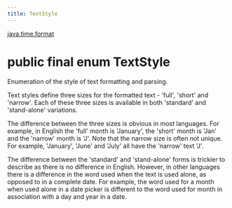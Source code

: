 ```yaml
---
title: TextStyle
---
```


[java.time.format](../packages/#java.time.format)

# public final enum TextStyle


Enumeration of the style of text formatting and parsing.
 <p>
 Text styles define three sizes for the formatted text - 'full', 'short' and 'narrow'.
 Each of these three sizes is available in both 'standard' and 'stand-alone' variations.
 <p>
 The difference between the three sizes is obvious in most languages.
 For example, in English the 'full' month is 'January', the 'short' month is 'Jan'
 and the 'narrow' month is 'J'. Note that the narrow size is often not unique.
 For example, 'January', 'June' and 'July' all have the 'narrow' text 'J'.
 <p>
 The difference between the 'standard' and 'stand-alone' forms is trickier to describe
 as there is no difference in English. However, in other languages there is a difference
 in the word used when the text is used alone, as opposed to in a complete date.
 For example, the word used for a month when used alone in a date picker is different
 to the word used for month in association with a day and year in a date.